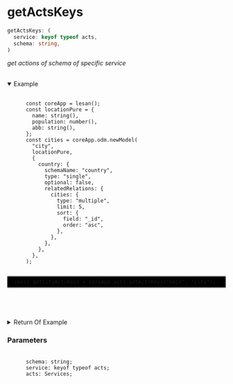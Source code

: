# getActsKeys
```ts
getActsKeys: (
  service: keyof typeof acts,
  schema: string,
)
```

*get actions of schema of specific service*

<br>

<details open>
  <summary>
    Example
  </summary>
  <pre>
    <code class="language-ts" style="padding: 0;">
      const coreApp = lesan();
      const locationPure = {
        name: string(),
        population: number(),
        abb: string(),
      };
      const cities = coreApp.odm.newModel(
        "city",
        locationPure,
        {
          country: {
            schemaName: "country",
            type: "single",
            optional: false,
            relatedRelations: {
              cities: {
                type: "multiple",
                limit: 5,
                sort: {
                  field: "_id",
                  order: "asc",
                },
              },
            },
          },
        },
      );
      <p style="border: 2px solid gray; border-right: transparent; border-left: transparent; padding: 5px 1rem; background-color: #000000">const getCityActsKeys = coreApp.acts.getActsKeys("main", "city");</P>
    </code>
  </pre>
</details>

<details>
  <summary>
    Return Of Example
  </summary>
  <pre>
    <code class="language-json" style="padding: 0;">
      [
        "addCity",
        "updateCity",
        "addCities",
        "getCities",
        "addCityCountry"
      ]
    </code>
  </pre>
</details>

<h3>Parameters</h3>
<pre>
  <code class="language-ts" style="padding: 0; margin-top: 12px; margin-top: -18px;">
      schema: string;
      service: keyof typeof acts;
      acts: <a href="../../types/Services/main.md" style="text-decoration: none; cursor:pointer">Services</a>; 
  </code>
</pre>


